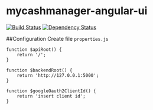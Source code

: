 # mycashmanager-angular-ui
[![Build Status](https://travis-ci.org/jtomaszk/mycashmanager-angular-ui.svg?branch=master)](https://travis-ci.org/jtomaszk/mycashmanager-angular-ui)
[![Dependency Status](https://gemnasium.com/jtomaszk/mycashmanager-angular-ui.svg)](https://gemnasium.com/jtomaszk/mycashmanager-angular-ui)


##Configuration
Create file ```properties.js```

```javascirpt
function $apiRoot() {
    return '/';
}

function $backendRoot() {
    return 'http://127.0.0.1:5000';
}

function $googleOauth2ClientId() {
    return 'insert client id';
}
```

